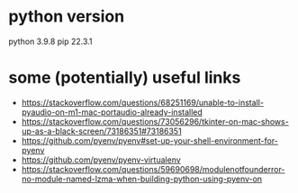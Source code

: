 # python version

python 3.9.8
pip 22.3.1

# some (potentially) useful links

- https://stackoverflow.com/questions/68251169/unable-to-install-pyaudio-on-m1-mac-portaudio-already-installed
- https://stackoverflow.com/questions/73056296/tkinter-on-mac-shows-up-as-a-black-screen/73186351#73186351
- https://github.com/pyenv/pyenv#set-up-your-shell-environment-for-pyenv
- https://github.com/pyenv/pyenv-virtualenv
- https://stackoverflow.com/questions/59690698/modulenotfounderror-no-module-named-lzma-when-building-python-using-pyenv-on